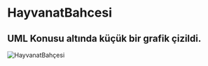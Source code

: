 # HayvanatBahcesi

## UML Konusu altında küçük bir grafik çizildi. ## 

![HayvanatBahçesi](https://user-images.githubusercontent.com/111523448/187250411-ac832195-fc27-46c9-b5b4-6a54cfee4471.PNG)
